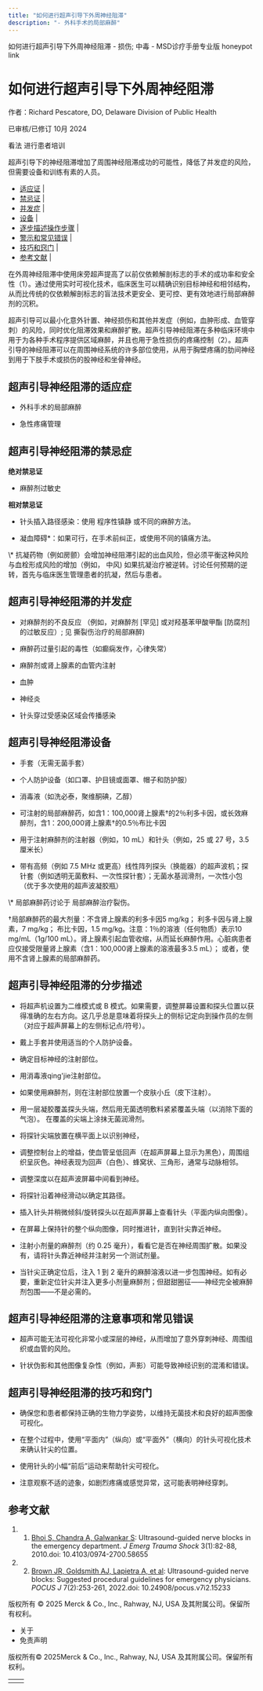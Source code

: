 ```yaml
---
title: "如何进行超声引导下外周神经阻滞"
description: "- 外科手术的局部麻醉"
---
```


﻿如何进行超声引导下外周神经阻滞 \- 损伤; 中毒 \- MSD诊疗手册专业版 honeypot link

# 如何进行超声引导下外周神经阻滞

作者：Richard Pescatore, DO, Delaware Division of Public Health

已审核/已修订 10月 2024

看法 进行患者培训

超声引导下的神经阻滞增加了周围神经阻滞成功的可能性，降低了并发症的风险，但需要设备和训练有素的人员。

- [适应证](#适应证_v94158835_zh) \|
- [禁忌证](#禁忌证_v94158843_zh) \|
- [并发症](#并发症_v94158859_zh) \|
- [设备](#设备_v94158876_zh) \|
- [逐步描述操作步骤](#逐步描述操作步骤_v94158895_zh) \|
- [警示和常见错误](#警示和常见错误_v94158927_zh) \|
- [技巧和窍门](#技巧和窍门_v94158935_zh) \|
- [参考文献](#参考文献_v94158947_zh) \|

在外周神经阻滞中使用床旁超声提高了以前仅依赖解剖标志的手术的成功率和安全性（1）。通过使用实时可视化技术，临床医生可以精确识别目标神经和相邻结构，从而比传统的仅依赖解剖标志的盲法技术更安全、更可控、更有效地进行局部麻醉剂的沉积。

超声引导可以最小化意外针置、神经损伤和其他并发症（例如，血肿形成、血管穿刺）的风险，同时优化阻滞效果和麻醉扩散。超声引导神经阻滞在多种临床环境中用于为各种手术程序提供区域麻醉，并且也用于急性损伤的疼痛控制（2）。超声引导的神经阻滞可以在周围神经系统的许多部位使用，从用于胸壁疼痛的肋间神经到用于下肢手术或损伤的股神经和坐骨神经。

## 超声引导神经阻滞的适应症

- 外科手术的局部麻醉

- 急性疼痛管理


## 超声引导神经阻滞的禁忌症

**绝对禁忌证**

- 麻醉剂过敏史


**相对禁忌证**

- 针头插入路径感染：使用 程序性镇静 或不同的麻醉方法。

- 凝血障碍\*：如果可行，在手术前纠正，或使用不同的镇痛方法。


\\* 抗凝药物（例如房颤）会增加神经阻滞引起的出血风险，但必须平衡这种风险与血栓形成风险的增加（例如， 中风) 如果抗凝治疗被逆转。讨论任何预期的逆转，首先与临床医生管理患者的抗凝，然后与患者。

## 超声引导神经阻滞的并发症

- 对麻醉剂的不良反应 （例如，对麻醉剂 \[罕见\] 或对羟基苯甲酸甲酯 \[防腐剂\] 的过敏反应）; 见 撕裂伤治疗的局部麻醉)

- 麻醉药过量引起的毒性（如癫痫发作，心律失常）

- 麻醉剂或肾上腺素的血管内注射

- 血肿

- 神经炎

- 针头穿过受感染区域会传播感染


## 超声引导神经阻滞设备

- 手套（无需无菌手套）

- 个人防护设备（如口罩、护目镜或面罩、帽子和防护服）

- 消毒液（如洗必泰，聚维酮碘，乙醇）

- 可注射的局部麻醉药，如含1：100,000肾上腺素†的2％利多卡因，或长效麻醉剂，含1：200,000肾上腺素†的0.5％布比卡因

- 用于注射麻醉剂的注射器（例如，10 mL）和针头（例如，25 或 27 号，3.5 厘米长）

- 带有高频（例如 7.5 MHz 或更高）线性阵列探头（换能器）的超声波机；探针套（例如透明无菌敷料、一次性探针套）；无菌水基润滑剂，一次性小包（优于多次使用的超声波凝胶瓶）


\\* 局部麻醉药讨论于 局部麻醉治疗裂伤。

†局部麻醉药的最大剂量：不含肾上腺素的利多卡因5 mg/kg； 利多卡因与肾上腺素，7 mg/kg； 布比卡因，1.5 mg/kg。注意：1％的溶液（任何物质）表示10 mg/mL（1g/100 mL）。肾上腺素引起血管收缩，从而延长麻醉作用。心脏病患者应仅接受限量肾上腺素（含1：100,000肾上腺素的溶液最多3.5 mL）； 或者，使用不含肾上腺素的局部麻醉药。

## 超声引导神经阻滞的分步描述

- 将超声机设置为二维模式或 B 模式。如果需要，调整屏幕设置和探头位置以获得准确的左右方向。这几乎总是意味着将探头上的侧标记定向到操作员的左侧（对应于超声屏幕上的左侧标记点/符号）。

- 戴上手套并使用适当的个人防护设备。

- 确定目标神经的注射部位。

- 用消毒液qing'jie注射部位。

- 如果使用麻醉剂，则在注射部位放置一个皮肤小丘（皮下注射）。

- 用一层凝胶覆盖探头头端，然后用无菌透明敷料紧紧覆盖头端（以消除下面的气泡）。 在覆盖的尖端上涂抹无菌润滑剂。

- 将探针尖端放置在横平面上以识别神经，

- 调整控制台上的增益，使血管呈低回声（在超声屏幕上显示为黑色），周围组织呈灰色。神经表现为回声（白色）、蜂窝状、三角形，通常与动脉相邻。

- 调整深度以在超声波屏幕中间看到神经。

- 将探针沿着神经滑动以确定其路径。

- 插入针头并稍微倾斜/旋转探头以在超声屏幕上查看针头（平面内纵向图像）。

- 在屏幕上保持针的整个纵向图像，同时推进针，直到针尖靠近神经。

- 注射小剂量的麻醉剂（约 0.25 毫升），看看它是否在神经周围扩散。如果没有，请将针头靠近神经并注射另一个测试剂量。

- 当针尖正确定位后，注入 1 到 2 毫升的麻醉溶液以进一步包围神经。如有必要，重新定位针尖并注入更多小剂量麻醉剂；但甜甜圈征——神经完全被麻醉剂包围——不是必需的。


## 超声引导神经阻滞的注意事项和常见错误

- 超声可能无法可视化非常小或深层的神经，从而增加了意外穿刺神经、周围组织或血管的风险。

- 针状伪影和其他图像复杂性（例如，声影）可能导致神经识别的混淆和错误。


## 超声引导神经阻滞的技巧和窍门

- 确保您和患者都保持正确的生物力学姿势，以维持无菌技术和良好的超声图像可视化。

- 在整个过程中，使用“平面内”（纵向）或“平面外”（横向）的针头可视化技术来确认针尖的位置。

- 使用针头的小幅“前后”运动来帮助针尖可视化。

- 注意观察不适的迹象，如剧烈疼痛或感觉异常，这可能表明神经穿刺。


## 参考文献

1. 1. [Bhoi S, Chandra A, Galwankar S](https://pubmed.ncbi.nlm.nih.gov/20165729/): Ultrasound-guided nerve blocks in the emergency department. _J Emerg Trauma Shock_ 3(1):82-88, 2010.doi: 10.4103/0974-2700.58655

2. 2. [Brown JR, Goldsmith AJ, Lapietra A, et al](https://www.ncbi.nlm.nih.gov/pmc/articles/PMC9983730/): Ultrasound-guided nerve blocks: Suggested procedural guidelines for emergency physicians. _POCUS J_ 7(2):253-261, 2022.doi: 10.24908/pocus.v7i2.15233




版权所有 © 2025
Merck & Co., Inc., Rahway, NJ, USA 及其附属公司。保留所有权利。

- 关于
- 免责声明

版权所有© 2025Merck & Co., Inc., Rahway, NJ, USA 及其附属公司。保留所有权利。

|     |     |
| --- | --- |
|  |  |